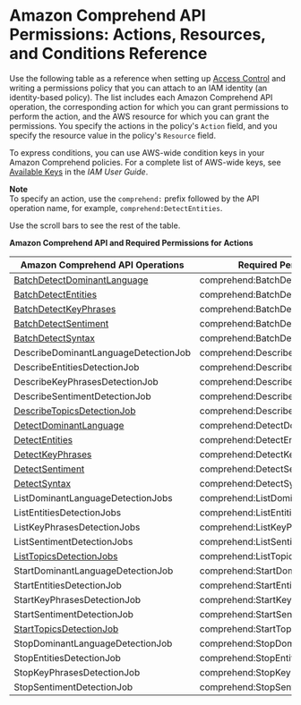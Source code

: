 # Amazon Comprehend API Permissions: Actions, Resources, and Conditions Reference<a name="comprehend-api-permissions-ref"></a>

Use the following table as a reference when setting up [Access Control](auth-and-access-control.md#access-control) and writing a permissions policy that you can attach to an IAM identity \(an identity\-based policy\)\. The list includes each Amazon Comprehend API operation, the corresponding action for which you can grant permissions to perform the action, and the AWS resource for which you can grant the permissions\. You specify the actions in the policy's `Action` field, and you specify the resource value in the policy's `Resource` field\. 

To express conditions, you can use AWS\-wide condition keys in your Amazon Comprehend policies\. For a complete list of AWS\-wide keys, see [Available Keys](https://docs.aws.amazon.com/IAM/latest/UserGuide/reference_policies_elements.html#AvailableKeys) in the *IAM User Guide*\. 

**Note**  
To specify an action, use the `comprehend:` prefix followed by the API operation name, for example, `comprehend:DetectEntities`\.

Use the scroll bars to see the rest of the table\.


**Amazon Comprehend API and Required Permissions for Actions**  

| Amazon Comprehend API Operations | Required Permissions \(API Actions\) | Resources | 
| --- | --- | --- | 
| [ BatchDetectDominantLanguage ](API_BatchDetectDominantLanguage.md) | comprehend:BatchDetectDominantLanguage | \* | 
| [ BatchDetectEntities ](API_BatchDetectEntities.md) | comprehend:BatchDetectEntities | \* | 
| [ BatchDetectKeyPhrases ](API_BatchDetectKeyPhrases.md) | comprehend:BatchDetectKeyPhrases | \* | 
| [ BatchDetectSentiment ](API_BatchDetectSentiment.md) | comprehend:BatchDetectSentiment | \* | 
| [ BatchDetectSyntax ](API_BatchDetectSyntax.md) | comprehend:BatchDetectSyntax | \* | 
| DescribeDominantLanguageDetectionJob | comprehend:DescribeDominantLanguageDetectionJob | \* | 
| DescribeEntitiesDetectionJob | comprehend:DescribeEntitiesDetectionJob | \* | 
| DescribeKeyPhrasesDetectionJob | comprehend:DescribeKeyPhrasesDetectionJob | \* | 
| DescribeSentimentDetectionJob | comprehend:DescribeSentimentDetectionJob | \* | 
| [ DescribeTopicsDetectionJob ](API_DescribeTopicsDetectionJob.md) | comprehend:DescribeTopicsDetectionJob | \* | 
| [ DetectDominantLanguage ](API_DetectDominantLanguage.md) | comprehend:DetectDominantLanguage | \* | 
| [ DetectEntities ](API_DetectEntities.md) | comprehend:DetectEntities | \* | 
| [ DetectKeyPhrases ](API_DetectKeyPhrases.md) | comprehend:DetectKeyPhrases | \* | 
| [ DetectSentiment ](API_DetectSentiment.md) | comprehend:DetectSentiment | \* | 
| [ DetectSyntax ](API_DetectSyntax.md) | comprehend:DetectSyntax | \* | 
| ListDominantLanguageDetectionJobs | comprehend:ListDominantLanguageDetectionJobs | \* | 
| ListEntitiesDetectionJobs | comprehend:ListEntitiesDetectionJobs | \* | 
| ListKeyPhrasesDetectionJobs | comprehend:ListKeyPhrasesDetectionJobs | \* | 
| ListSentimentDetectionJobs | comprehend:ListSentimentDetectionJobs | \* | 
| [ ListTopicsDetectionJobs ](API_ListTopicsDetectionJobs.md) | comprehend:ListTopicsDetectionJobs | \* | 
| StartDominantLanguageDetectionJob | comprehend:StartDominantLanguageDetectionJob | \* | 
| StartEntitiesDetectionJob | comprehend:StartEntitiesDetectionJob | \* | 
| StartKeyPhrasesDetectionJob | comprehend:StartKeyPhrasesDetectionJob | \* | 
| StartSentimentDetectionJob | comprehend:StartSentimentDetectionJob | \* | 
| [ StartTopicsDetectionJob ](API_StartTopicsDetectionJob.md) | comprehend:StartTopicsDetectionJob | \* | 
| StopDominantLanguageDetectionJob | comprehend:StopDominantLanguageDetectionJob | \* | 
| StopEntitiesDetectionJob | comprehend:StopEntitiesDetectionJob | \* | 
| StopKeyPhrasesDetectionJob | comprehend:StopKeyPhrasesDetectionJob | \* | 
| StopSentimentDetectionJob | comprehend:StopSentimentDetectionJob | \* | 